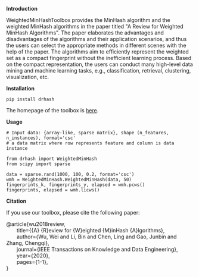 **Introduction**


WeightedMinHashToolbox provides the MinHash algorithm and the weighted MinHash algorithms in the paper titled "A Review for Weighted MinHash Algorithms". The paper elaborates the advantages and disadvantages of the algorithms and their application scenarios, and thus the users can select the appropriate methods in different scenes with the help of the paper. The algorithms aim to efficiently represent the weighted set as a compact fingerprint without the inefficient learning process. Based on the compact representation, the users can conduct many high-level data mining and machine learning tasks, e.g., classification, retrieval, clustering, visualization, etc.


**Installation**

    pip install drhash
    
The homepage of the toolbox is [here](https://github.com/drhash-cn).


**Usage**

    # Input data: {array-like, sparse matrix}, shape (n_features, n_instances), format='csc'
    # a data matrix where row represents feature and column is data instance
    
    from drhash import WeightedMinHash
    from scipy import sparse

    data = sparse.rand(1000, 100, 0.2, format='csc')
    wmh = WeightedMinHash.WeightedMinHash(data, 50)
    fingerprints_k, fingerprints_y, elapsed = wmh.pcws()
    fingerprints, elapsed = wmh.licws()


**Citation**

If you use our toolbox, please cite the following paper:

@article{wu2018review,  
&emsp;&emsp;title={{A} {R}eview for {W}eighted {M}inHash {A}lgorithms},  
&emsp;&emsp;author={Wu, Wei and Li, Bin and Chen, Ling and Gao, Junbin and Zhang, Chengqi},  
&emsp;&emsp;journal={IEEE Transactions on Knowledge and Data Engineering},   
&emsp;&emsp;year={2020},  
&emsp;&emsp;pages={1-1},  
}


